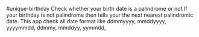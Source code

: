 #unique-birthday
Check whether your birth date is a palindrome or not.If your birthday is not palindrome then tells your the next nearest palindromic date.
This app check all date format like
ddmmyyyy,
mmddyyyy,
yyyymmdd,
ddmmy,
mmddyy,
yymmdd,

